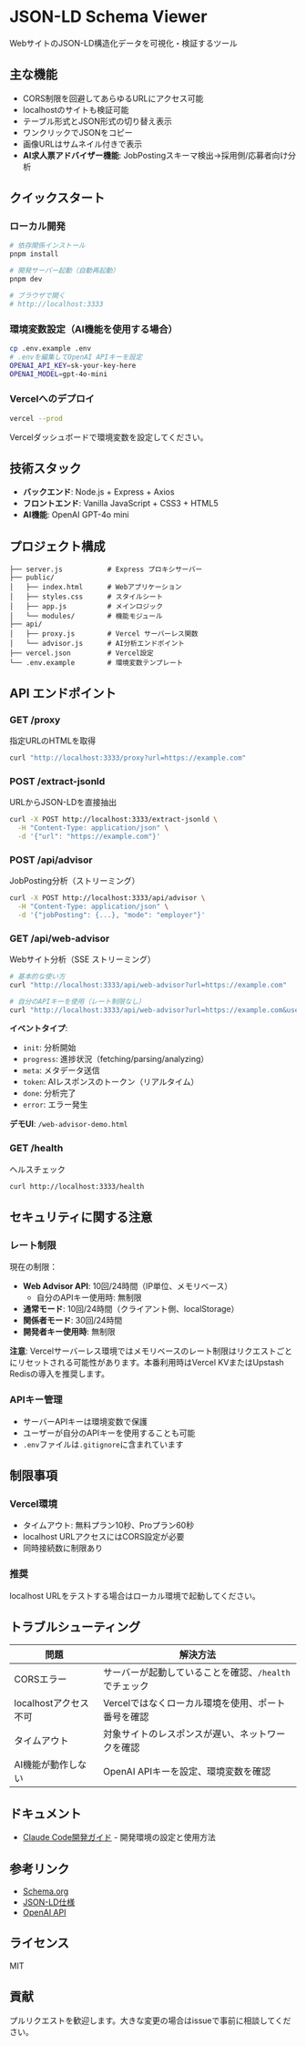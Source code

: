# JSON-LD Schema Viewer

WebサイトのJSON-LD構造化データを可視化・検証するツール

## 主な機能

- CORS制限を回避してあらゆるURLにアクセス可能
- localhostのサイトも検証可能
- テーブル形式とJSON形式の切り替え表示
- ワンクリックでJSONをコピー
- 画像URLはサムネイル付きで表示
- **AI求人票アドバイザー機能**: JobPostingスキーマ検出→採用側/応募者向け分析

## クイックスタート

### ローカル開発

```bash
# 依存関係インストール
pnpm install

# 開発サーバー起動（自動再起動）
pnpm dev

# ブラウザで開く
# http://localhost:3333
```

### 環境変数設定（AI機能を使用する場合）

```bash
cp .env.example .env
# .envを編集してOpenAI APIキーを設定
OPENAI_API_KEY=sk-your-key-here
OPENAI_MODEL=gpt-4o-mini
```

### Vercelへのデプロイ

```bash
vercel --prod
```

Vercelダッシュボードで環境変数を設定してください。

## 技術スタック

- **バックエンド**: Node.js + Express + Axios
- **フロントエンド**: Vanilla JavaScript + CSS3 + HTML5
- **AI機能**: OpenAI GPT-4o mini

## プロジェクト構成

```text
├── server.js           # Express プロキシサーバー
├── public/
│   ├── index.html      # Webアプリケーション
│   ├── styles.css      # スタイルシート
│   ├── app.js          # メインロジック
│   └── modules/        # 機能モジュール
├── api/
│   ├── proxy.js        # Vercel サーバーレス関数
│   └── advisor.js      # AI分析エンドポイント
├── vercel.json         # Vercel設定
└── .env.example        # 環境変数テンプレート
```

## API エンドポイント

### GET /proxy
指定URLのHTMLを取得

```bash
curl "http://localhost:3333/proxy?url=https://example.com"
```

### POST /extract-jsonld
URLからJSON-LDを直接抽出

```bash
curl -X POST http://localhost:3333/extract-jsonld \
  -H "Content-Type: application/json" \
  -d '{"url": "https://example.com"}'
```

### POST /api/advisor
JobPosting分析（ストリーミング）

```bash
curl -X POST http://localhost:3333/api/advisor \
  -H "Content-Type: application/json" \
  -d '{"jobPosting": {...}, "mode": "employer"}'
```

### GET /api/web-advisor
Webサイト分析（SSE ストリーミング）

```bash
# 基本的な使い方
curl "http://localhost:3333/api/web-advisor?url=https://example.com"

# 自分のAPIキーを使用（レート制限なし）
curl "http://localhost:3333/api/web-advisor?url=https://example.com&userApiKey=sk-..."
```

**イベントタイプ**:
- `init`: 分析開始
- `progress`: 進捗状況（fetching/parsing/analyzing）
- `meta`: メタデータ送信
- `token`: AIレスポンスのトークン（リアルタイム）
- `done`: 分析完了
- `error`: エラー発生

**デモUI**: `/web-advisor-demo.html`

### GET /health
ヘルスチェック

```bash
curl http://localhost:3333/health
```

## セキュリティに関する注意

### レート制限

現在の制限：
- **Web Advisor API**: 10回/24時間（IP単位、メモリベース）
  - 自分のAPIキー使用時: 無制限
- **通常モード**: 10回/24時間（クライアント側、localStorage）
- **関係者モード**: 30回/24時間
- **開発者キー使用時**: 無制限

**注意**: Vercelサーバーレス環境ではメモリベースのレート制限はリクエストごとにリセットされる可能性があります。本番利用時はVercel KVまたはUpstash Redisの導入を推奨します。

### APIキー管理

- サーバーAPIキーは環境変数で保護
- ユーザーが自分のAPIキーを使用することも可能
- `.env`ファイルは`.gitignore`に含まれています

## 制限事項

### Vercel環境

- タイムアウト: 無料プラン10秒、Proプラン60秒
- localhost URLアクセスにはCORS設定が必要
- 同時接続数に制限あり

### 推奨

localhost URLをテストする場合はローカル環境で起動してください。

## トラブルシューティング

| 問題 | 解決方法 |
|------|--------|
| CORSエラー | サーバーが起動していることを確認、`/health`でチェック |
| localhostアクセス不可 | Vercelではなくローカル環境を使用、ポート番号を確認 |
| タイムアウト | 対象サイトのレスポンスが遅い、ネットワークを確認 |
| AI機能が動作しない | OpenAI APIキーを設定、環境変数を確認 |

## ドキュメント

- [Claude Code開発ガイド](./CLAUDE.md) - 開発環境の設定と使用方法

## 参考リンク

- [Schema.org](https://schema.org/)
- [JSON-LD仕様](https://json-ld.org/)
- [OpenAI API](https://platform.openai.com/)

## ライセンス

MIT

## 貢献

プルリクエストを歓迎します。大きな変更の場合はissueで事前に相談してください。
